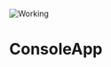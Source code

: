 ![Working](https://user-images.githubusercontent.com/62119661/132781507-475255d5-4e68-47d6-9035-f903bedc1464.png)
# ConsoleApp
